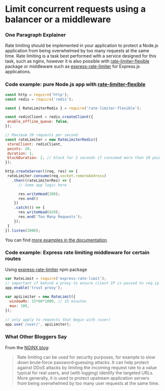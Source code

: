 #  Limit concurrent requests using a balancer or a middleware

### One Paragraph Explainer

Rate limiting should be implemented in your application to protect a Node.js application from being overwhelmed by too many requests at the same time. Rate limiting is a task best performed with a service designed for this task, such as nginx, however it is also possible with [rate-limiter-flexible](https://www.npmjs.com/package/rate-limiter-flexible) package or middleware such as [express-rate-limiter](https://www.npmjs.com/package/express-rate-limit) for Express.js applications.
 
  ### Code example: pure Node.js app with [rate-limiter-flexible](https://www.npmjs.com/package/rate-limiter-flexible)
 
  ```javascript
 const http = require('http');
 const redis = require('redis');
 
 const { RateLimiterRedis } = require('rate-limiter-flexible');
 
 const redisClient = redis.createClient({
   enable_offline_queue: false,
 });
 
 // Maximum 20 requests per second
 const rateLimiter = new RateLimiterRedis({
   storeClient: redisClient,
   points: 20,
   duration: 1,
   blockDuration: 2, // block for 2 seconds if consumed more than 20 points per second
 });
 
 http.createServer((req, res) => {
   rateLimiter.consume(req.socket.remoteAddress)
     .then((rateLimiterRes) => {
        // Some app logic here
 
        res.writeHead(200);
        res.end()
      })
      .catch(() => {
        res.writeHead(429);
        res.end('Too Many Requests');
      });
   }
 }).listen(3000);
 ```

You can find [more examples in the documentation](https://github.com/animir/node-rate-limiter-flexible/wiki/Overall-example).

### Code example: Express rate limiting middleware for certain routes

Using [express-rate-limiter](https://www.npmjs.com/package/express-rate-limit) npm package

``` javascript
var RateLimit = require('express-rate-limit');
// important if behind a proxy to ensure client IP is passed to req.ip
app.enable('trust proxy'); 
 
var apiLimiter = new RateLimit({
  windowMs: 15*60*1000, // 15 minutes
  max: 100,
});
 
// only apply to requests that begin with /user/
app.use('/user/', apiLimiter);
```

### What Other Bloggers Say

From the [NGINX blog](https://www.nginx.com/blog/rate-limiting-nginx/):
> Rate limiting can be used for security purposes, for example to slow down brute‑force password‑guessing attacks. It can help protect against DDoS attacks by limiting the incoming request rate to a value typical for real users, and (with logging) identify the targeted URLs. More generally, it is used to protect upstream application servers from being overwhelmed by too many user requests at the same time.

